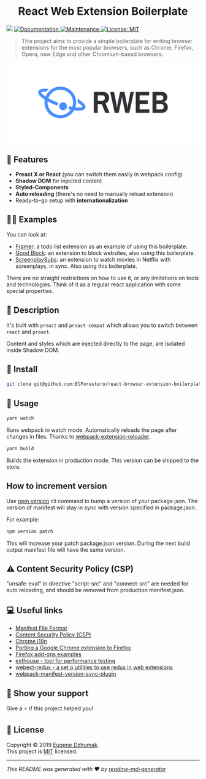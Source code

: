 <h1 align="center">React Web Extension Boilerplate</h1>
<p>
  <img src="https://img.shields.io/badge/version-1.0.0-blue.svg?cacheSeconds=2592000" />
  <a href="https://github.com/ElForastero/react-browser-extension-boilerplate#readme">
    <img alt="Documentation" src="https://img.shields.io/badge/documentation-yes-brightgreen.svg" target="_blank" />
  </a>
  <a href="https://github.com/ElForastero/react-browser-extension-boilerplate/graphs/commit-activity">
    <img alt="Maintenance" src="https://img.shields.io/badge/Maintained%3F-yes-green.svg" target="_blank" />
  </a>
  <a href="https://github.com/ElForastero/react-browser-extension-boilerplate/blob/master/LICENSE">
    <img alt="License: MIT" src="https://img.shields.io/badge/License-MIT-yellow.svg" target="_blank" />
  </a>
</p>

> This project aims to provide a simple boilerplate for writing browser extensions for the most popular browsers, such as Chrome, Firefox, Opera, new Edge and other Chromium-based browsers.

![React Web Extension Boilerplate](logo.png)

## 🎉 Features

- **Preact X or React** (you can switch them easily in webpack config)
- **Shadow DOM** for injected content
- **Styled-Components**
- **Auto reloading** (there's no need to manually reload extension)
- Ready-to-go setup with **internationalization**

## 👨‍💻 Examples

You can look at:

- [Framer](https://github.com/ElForastero/framer): a todo list extension as an example of using this boilerplate.
- [Good Block](https://github.com/LucasAndrad/block-sites-react-extension): an extension to block websites, also using this boilerplate.
- [ScreenplaySubs](https://github.com/SMASH-CUT/extension): an extension to watch movies in Netflix with screenplays, in sync. Also using this boilerplate.

There are no straight restrictions on how to use it, or any limitations on tools and technologies. Think of it as a regular react application with some special properties.

## 📝 Description

It's built with `preact` and `preact-compat` which allows you to switch between `react` and `preact`.

Content and styles which are injected directly to the page, are isolated inside Shadow DOM.

## 🏁 Install

```sh
git clone git@github.com:ElForastero/react-browser-extension-boilerplate.git <YOUR_PROJECT_NAME>
```

## 🚀 Usage

```sh
yarn watch
```

Runs webpack in watch mode. Automatically reloads the page after changes in files. Thanks to [webpack-extension-reloader](https://github.com/rubenspgcavalcante/webpack-extension-reloader).

```sh
yarn build
```

Builds the extension in production mode. This version can be shipped to the store.

## How to increment version

Use [npm version](https://docs.npmjs.com/cli/version) cli command to bump a version of your package.json. The version of manifest will stay in sync with version specified in package.json.

For example:

```sh
npm version patch
```

This will increase your patch package.json version. During the next build output manifest file will have the same version.

## ⚠️ Content Security Policy (CSP)
"unsafe-eval" in directive "script-src" and "connect-src" are needed for auto reloading, and should be removed from production manifest.json.

## 💻 Useful links

- [Manifest File Format](https://developer.chrome.com/apps/manifest)
- [Content Security Policy (CSP)](https://developer.chrome.com/extensions/contentSecurityPolicy)
- [Chrome i18n](https://developer.chrome.com/extensions/i18n)
- [Porting a Google Chrome extension to Firefox](https://developer.mozilla.org/en-US/docs/Mozilla/Add-ons/WebExtensions/Porting_a_Google_Chrome_extension)
- [Firefox add-ons examples](https://github.com/mdn/webextensions-examples)
- [exthouse - tool for performance testing](https://github.com/treosh/exthouse)
- [webext-redux - a set o utilities to use redux in web extensions](https://github.com/tshaddix/webext-redux)
- [webpack-manifest-version-sync-plugin](https://github.com/ElForastero/webpack-manifest-version-sync-plugin)

## 🤝 Show your support

Give a ⭐️ if this project helped you!

## 📝 License

Copyright © 2019 [Eugene Dzhumak](https://github.com/ElForastero).<br />
This project is [MIT](https://github.com/ElForastero/react-browser-extension-boilerplate/blob/master/LICENSE) licensed.

***
_This README was generated with ❤️ by [readme-md-generator](https://github.com/kefranabg/readme-md-generator)_
